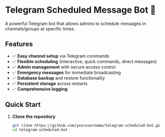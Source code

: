 # Telegram Scheduled Message Bot 🤖

A powerful Telegram bot that allows admins to schedule messages in channels/groups at specific times.

## Features

- ✅ **Easy channel setup** via Telegram commands
- ✅ **Flexible scheduling** (interactive, quick commands, direct messages)
- ✅ **Admin management** with secure access control
- ✅ **Emergency messages** for immediate broadcasting
- ✅ **Database backup** and restore functionality
- ✅ **Persistent storage** across restarts
- ✅ **Comprehensive logging**

## Quick Start

1. **Clone the repository**
   ```bash
   git clone https://github.com/yourusername/telegram-scheduled-bot.git
   cd telegram-scheduled-bot
